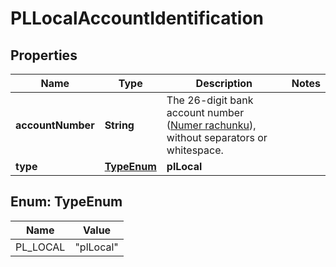 

# PLLocalAccountIdentification


## Properties

| Name | Type | Description | Notes |
|------------ | ------------- | ------------- | -------------|
|**accountNumber** | **String** | The 26-digit bank account number ([Numer rachunku](https://pl.wikipedia.org/wiki/Numer_Rachunku_Bankowego)), without separators or whitespace. |  |
|**type** | [**TypeEnum**](#TypeEnum) | **plLocal** |  |



## Enum: TypeEnum

| Name | Value |
|---- | -----|
| PL_LOCAL | &quot;plLocal&quot; |



